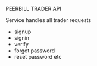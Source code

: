 PEERBILL TRADER API

Service handles all trader requests
- signup
- signin
- verify
- forgot password
- reset password etc
